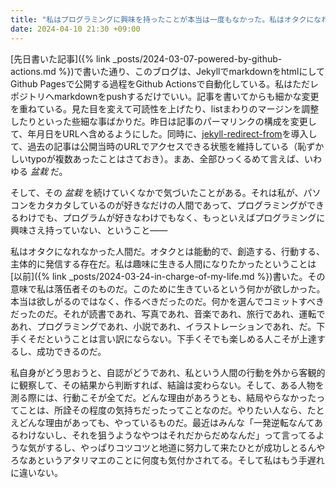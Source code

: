 ```yaml
---
title: "私はプログラミングに興味を持ったことが本当は一度もなかった。私はオタクになれなかった。"
date: 2024-04-10 21:30 +09:00
---
```


[先日書いた記事]({% link _posts/2024-03-07-powered-by-github-actions.md %})で書いた通り、このブログは、JekyllでmarkdownをhtmlにしてGithub Pagesで公開する過程をGithub Actionsで自動化している。私はただレポジトリへmarkdownをpushするだけでいい。記事を書いてからも細かな変更を重ねている。見た目を変えて可読性を上げたり、listまわりのマージンを調整したりといった些細な事ばかりだ。昨日は記事のパーマリンクの構成を変更して、年月日をURLへ含めるようにした。同時に、[jekyll-redirect-from](https://github.com/jekyll/jekyll-redirect-from)を導入して、過去の記事は公開当時のURLでアクセスできる状態を維持している（恥ずかしいtypoが複数あったことはさておき）。まあ、全部ひっくるめて言えば、いわゆる _盆栽_ だ。

そして、その _盆栽_ を続けていくなかで気づいたことがある。それは私が、パソコンをカタカタしているのが好きなだけの人間であって、プログラミングができるわけでも、プログラムが好きなわけでもなく、もっといえばプログラミングに興味さえ持っていない、ということ――

私はオタクになれなかった人間だ。オタクとは能動的で、創造する、行動する、主体的に発信する存在だ。私は趣味に生きる人間になりたかったということは[以前]({% link _posts/2024-03-24-in-charge-of-my-life.md %})書いた。その意味で私は落伍者そのものだ。このために生きているという何かが欲しかった。本当は欲しがるのではなく、作るべきだったのだ。何かを選んでコミットすべきだったのだ。それが読書であれ、写真であれ、音楽であれ、旅行であれ、運転であれ、プログラミングであれ、小説であれ、イラストレーションであれ、だ。下手くそだということは言い訳にならない。下手くそでも楽しめる人こそが上達するし、成功できるのだ。

私自身がどう思おうと、自認がどうであれ、私という人間の行動を外から客観的に観察して、その結果から判断すれば、結論は変わらない。そして、ある人物を測る際には、行動こそが全てだ。どんな理由があろうとも、結局やらなかったってことは、所詮その程度の気持ちだったってことなのだ。やりたい人なら、たとえどんな理由があっても、やっているものだ。最近はみんな「一発逆転なんてあるわけないし、それを狙うようなやつはそれだからだめなんだ」って言ってるような気がするし、やっぱりコツコツと地道に努力して来たひとが成功しとるんやろなあというアタリマエのことに何度も気付かされてる。そして私はもう手遅れに違いない。

